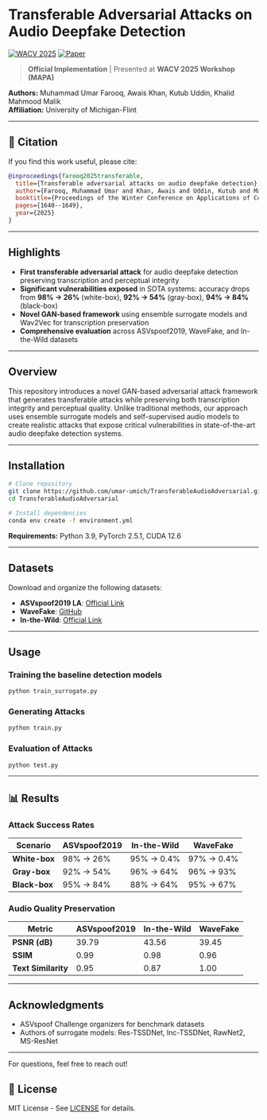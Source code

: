 # Transferable Adversarial Attacks on Audio Deepfake Detection

[![WACV 2025](https://img.shields.io/badge/WACV-2025-blue)](https://openaccess.thecvf.com/content/WACV2025W/MAPA/papers/Farooq_Transferable_Adversarial_Attacks_on_Audio_Deepfake_Detection_WACVW_2025_paper.pdf)
[![Paper](https://img.shields.io/badge/Paper-PDF-red)](https://openaccess.thecvf.com/content/WACV2025W/MAPA/papers/Farooq_Transferable_Adversarial_Attacks_on_Audio_Deepfake_Detection_WACVW_2025_paper.pdf)

> **Official Implementation** | Presented at **WACV 2025 Workshop (MAPA)**

**Authors:** Muhammad Umar Farooq, Awais Khan, Kutub Uddin, Khalid Mahmood Malik  
**Affiliation:** University of Michigan-Flint

---

## 📝 Citation

If you find this work useful, please cite:

```bibtex
@inproceedings{farooq2025transferable,
  title={Transferable adversarial attacks on audio deepfake detection},
  author={Farooq, Muhammad Umar and Khan, Awais and Uddin, Kutub and Malik, Khalid Mahmood},
  booktitle={Proceedings of the Winter Conference on Applications of Computer Vision},
  pages={1640--1649},
  year={2025}
}
```

---

## Highlights

- **First transferable adversarial attack** for audio deepfake detection preserving transcription and perceptual integrity
- **Significant vulnerabilities exposed** in SOTA systems: accuracy drops from **98% → 26%** (white-box), **92% → 54%** (gray-box), **94% → 84%** (black-box)
- **Novel GAN-based framework** using ensemble surrogate models and Wav2Vec for transcription preservation
- **Comprehensive evaluation** across ASVspoof2019, WaveFake, and In-the-Wild datasets

---

## Overview

This repository introduces a novel GAN-based adversarial attack framework that generates transferable attacks while preserving both transcription integrity and perceptual quality. Unlike traditional methods, our approach uses ensemble surrogate models and self-supervised audio models to create realistic attacks that expose critical vulnerabilities in state-of-the-art audio deepfake detection systems.

---

## Installation

```bash
# Clone repository
git clone https://github.com/umar-umich/TransferableAudioAdversarial.git
cd TransferableAudioAdversarial

# Install dependencies
conda env create -f environment.yml

```

**Requirements:** Python 3.9, PyTorch 2.5.1, CUDA 12.6

---

## Datasets

Download and organize the following datasets:

- **ASVspoof2019 LA**: [Official Link](https://datashare.ed.ac.uk/handle/10283/3336)
- **WaveFake**: [GitHub](https://github.com/RUB-SysSec/WaveFake)
- **In-the-Wild**: [Official Link](https://deepfake-total.com/in_the_wild)

---

## Usage

### Training the baseline detection models

```bash
python train_surrogate.py 
```

### Generating Attacks

```bash
python train.py 
```

### Evaluation of Attacks

```bash
python test.py
```
---

## 📊 Results

### Attack Success Rates

| Scenario | ASVspoof2019 | In-the-Wild | WaveFake |
|----------|--------------|-------------|----------|
| **White-box** | 98% → 26% | 95% → 0.4% | 97% → 0.4% |
| **Gray-box** | 92% → 54% | 96% → 64% | 96% → 93% |
| **Black-box** | 95% → 84% | 88% → 64% | 95% → 67% |

### Audio Quality Preservation

| Metric | ASVspoof2019 | In-the-Wild | WaveFake |
|--------|--------------|-------------|----------|
| **PSNR (dB)** | 39.79 | 43.56 | 39.45 |
| **SSIM** | 0.99 | 0.98 | 0.96 |
| **Text Similarity** | 0.95 | 0.87 | 1.00 |

---

## Acknowledgments

- ASVspoof Challenge organizers for benchmark datasets
- Authors of surrogate models: Res-TSSDNet, Inc-TSSDNet, RawNet2, MS-ResNet

---

For questions, feel free to reach out!

## 📄 License

MIT License - See [LICENSE](LICENSE) for details.
